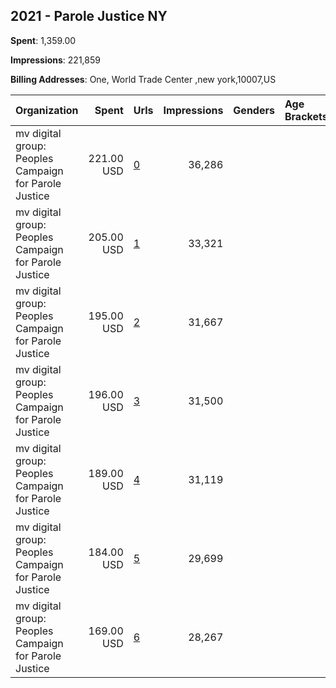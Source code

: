 ## 2021 - Parole Justice NY 
**Spent**: 1,359.00

**Impressions**: 221,859

**Billing Addresses**: One, World Trade Center ,new york,10007,US

|Organization|Spent|Urls|Impressions|Genders|Age Brackets|Country Codes|
|:---|---:|:---|---:|:---|:---|:---|
|mv digital group: Peoples Campaign for Parole Justice|221.00 USD|[0](https://www.snap.com/political-ads/asset/9118950e50121e4c73f094d65efe8cf27fc04c44afdb13db47d1c95b1259e638?mediaType=jpg)|36,286|||united states|
|mv digital group: Peoples Campaign for Parole Justice|205.00 USD|[1](https://www.snap.com/political-ads/asset/f79602657a13d227d65b798fc4a9077826e767fcfd4166933fe3629d0f19b9c2?mediaType=jpg)|33,321|||united states|
|mv digital group: Peoples Campaign for Parole Justice|195.00 USD|[2](https://www.snap.com/political-ads/asset/01e55ce62017118511f99d9fcb0c9283f8d90bc6081acb95ab8deb305c5c96fb?mediaType=jpg)|31,667|||united states|
|mv digital group: Peoples Campaign for Parole Justice|196.00 USD|[3](https://www.snap.com/political-ads/asset/f54aebe0d2a5b50e71730c5c4313dab3d37d5bfdeed42cb72ba617f4deb41ee5?mediaType=jpg)|31,500|||united states|
|mv digital group: Peoples Campaign for Parole Justice|189.00 USD|[4](https://www.snap.com/political-ads/asset/6cd2f458f318f8ca561262ae2304f0a772aecdb3b564329f33828fbd52041d9c?mediaType=jpg)|31,119|||united states|
|mv digital group: Peoples Campaign for Parole Justice|184.00 USD|[5](https://www.snap.com/political-ads/asset/bd653f33e8687baa32048d4fac68d6a6cf9667c07eadefeca24634b2049ad8bc?mediaType=jpg)|29,699|||united states|
|mv digital group: Peoples Campaign for Parole Justice|169.00 USD|[6](https://www.snap.com/political-ads/asset/1fe66de391cb422d366061ad5c8b0b9006d74600af883e7fc23ed699e350f84f?mediaType=jpg)|28,267|||united states|
